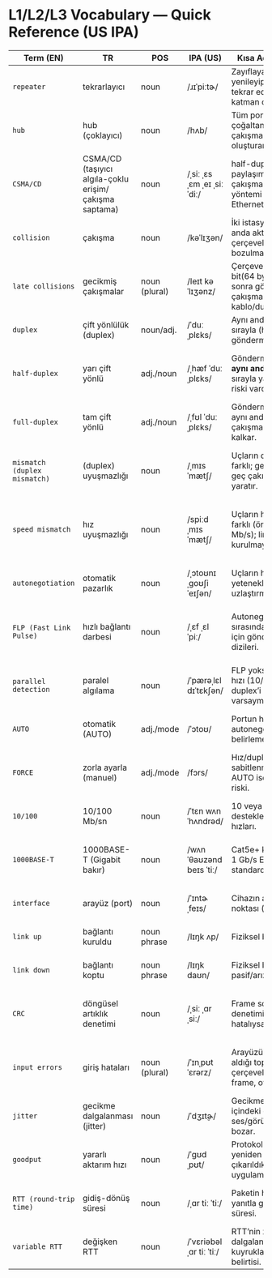 # L1/L2/L3 Vocabulary — Quick Reference (US IPA)

| Term (EN) | TR | POS | IPA (US) | Kısa Açıklama (TR) | Example (EN) |
|---|---|---|---|---|---|
| `repeater` | tekrarlayıcı | noun | /ɹɪˈpiːtɚ/ | Zayıflayan sinyali yenileyip aynı hızda tekrar eden fiziksel katman cihazı. | A repeater regenerates and retimes the signal. |
| `hub` | hub (çoklayıcı) | noun | /hʌb/ | Tüm portlara bitleri çoğaltan, paylaşımlı çakışma alanı oluşturan cihaz. | A hub repeats incoming bits to all other ports. |
| `CSMA/CD` | CSMA/CD (taşıyıcı algıla-çoklu erişim/çakışma saptama) | noun | /ˌsiː ˌɛs ˌɛm ˌeɪ ˌsiː ˈdiː/ | half-duplex, paylaşımlı ortamda çakışma yönetimi yöntemi (eski Ethernet). | Old Ethernet hubs used CSMA/CD to manage access. |
| `collision` | çakışma | noun | /kəˈlɪʒən/ | İki istasyonun aynı anda aktarımı sonucu çerçevelerin bozulması. | Collisions occur on half-duplex shared media. |
| `late collisions` | gecikmiş çakışmalar | noun (plural) | /leɪt kəˈlɪʒənz/ | Çerçevenin 512-bit(64 byte) sınırından sonra görülen çakışmalar; genelde kablo/duplex sorunu. | Late collisions often indicate a duplex or cabling problem. |
| `duplex` | çift yönlülük (duplex) | noun/adj. | /ˈduːˌplɛks/ | Aynı anda (full) veya sırayla (half) gönderme/alma modu. | Set the port to full duplex to avoid collisions. |
| `half-duplex` | yarı çift yönlü | adj./noun | /ˌhæf ˈduːˌplɛks/ | Gönderme ve alma **aynı anda değil**, sırayla yapılır; çakışma riski vardır. | In half-duplex, devices cannot transmit and receive simultaneously. |
| `full-duplex` | tam çift yönlü | adj./noun | /ˌfʊl ˈduːˌplɛks/ | Gönderme ve alma aynı anda yapılır; çakışmalar ortadan kalkar. | Full-duplex eliminates collisions on a switch port. |
| `mismatch (duplex mismatch)` | (duplex) uyuşmazlığı | noun | /ˌmɪsˈmætʃ/ | Uçların duplex ayarları farklı; geç kayıplar, geç çakışma, hatalar yaratır. | A duplex mismatch can cause late collisions and input errors. |
| `speed mismatch` | hız uyuşmazlığı | noun | /spiːd ˌmɪsˈmætʃ/ | Uçların hız ayarları farklı (örn. 10 vs 100 Mb/s); link kurulmayabilir. | A speed mismatch between endpoints can keep the link down. |
| `autonegotiation` | otomatik pazarlık | noun | /ˌɔtoʊnɪˌgoʊʃiˈeɪʃən/ | Uçların hız/duplex yeteneklerini otomatik uzlaştırması. | Enable autonegotiation on both ends of the link. |
| `FLP (Fast Link Pulse)` | hızlı bağlantı darbesi | noun | /ˌɛf ˌɛl ˈpiː/ | Autonegotiation sırasında yetenek ilanı için gönderilen darbe dizileri. | FLP bursts advertise capabilities during autonegotiation. |
| `parallel detection` | paralel algılama | noun | /ˈpærəˌlɛl dɪˈtɛkʃən/ | FLP yoksa yalnızca hızı (10/100) saptayıp duplex’i **half** varsayma. | Without FLPs, parallel detection often falls back to half-duplex. |
| `AUTO` | otomatik (AUTO) | adj./mode | /ˈɔtoʊ/ | Portun hız/duplex’i autonegotiation ile belirlemesi. | Set speed and duplex to AUTO on both sides. |
| `FORCE` | zorla ayarla (manuel) | adj./mode | /fɔrs/ | Hız/duplex’in elle sabitlenmesi; karşı uç AUTO ise uyuşmazlık riski. | One side was forced to 100/Full, causing a mismatch. |
| `10/100` | 10/100 Mb/sn | noun | /ˈtɛn wʌn ˈhʌndrəd/ | 10 veya 100 Mb/s destekleyen Ethernet hızları. | The old access switch supports only 10/100. |
| `1000BASE-T` | 1000BASE-T (Gigabit bakır) | noun | /wʌn ˈθaʊzənd beɪs ˈtiː/ | Cat5e+ kablo üzerinde 1 Gb/s Ethernet standardı. | The uplinks run over 1000BASE-T on Cat5e or better. |
| `interface` | arayüz (port) | noun | /ˈɪntɚˌfeɪs/ | Cihazın ağ bağlantı noktası (örn. Gi0/1). | Shut/no-shut the interface to reset the link. |
| `link up` | bağlantı kuruldu | noun phrase | /lɪŋk ʌp/ | Fiziksel bağlantı aktif. | The interface changed state to link up. |
| `link down` | bağlantı koptu | noun phrase | /lɪŋk daʊn/ | Fiziksel bağlantı pasif/arıza. | After the cable was pulled, the link went down. |
| `CRC` | döngüsel artıklık denetimi | noun | /ˌsiː ˌɑr ˌsiː/ | Frame sonundaki hata denetimi alanı(FCS); hatalıysa düşürülür. | Rising CRC errors suggest cabling or interference issues. |
| `input errors` | giriş hataları | noun (plural) | /ˈɪnˌpʊt ˈɛrərz/ | Arayüzün(portun) aldığı toplam hatalı çerçeveler (CRC, frame, overrun vb.). | The interface shows increasing input errors under load. |
| `jitter` | gecikme dalgalanması (jitter) | noun | /ˈdʒɪt̬ɚ/ | Gecikmenin zaman içindeki oynaklığı; ses/görüntü kalitesini bozar. | High jitter can break real-time voice quality. |
| `goodput` | yararlı aktarım hızı | noun | /ˈɡʊdˌpʊt/ | Protokol başlıkları ve yeniden iletimler çıkarıldıktan sonra net uygulama hızı. | After overhead, the goodput was about 85 Mbps. |
| `RTT (round-trip time)` | gidiş-dönüş süresi | noun | /ˌɑr tiː ˈtiː/ | Paketin hedefe gidip yanıtla geri dönme süresi. | The RTT to the server averaged 42 ms. |
| `variable RTT` | değişken RTT | noun | /ˈvɛriəbəl ˌɑr tiː ˈtiː/ | RTT’nin zamana göre dalgalanması; kuyruklanma/yoğunluk belirtisi. | Variable RTT caused choppy video playback. |
